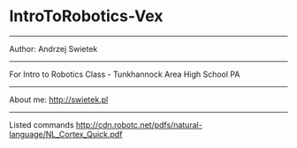 # IntroToRobotics-Vex

____________________________________________________________

Author: Andrzej Swietek
____________________________________________________________

For Intro to Robotics Class - Tunkhannock Area High School PA

_____________________________________________________________

About me: 
http://swietek.pl

_____________________________________________________________

Listed commands
http://cdn.robotc.net/pdfs/natural-language/NL_Cortex_Quick.pdf

